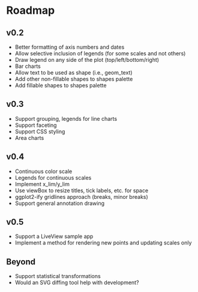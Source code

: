 # Roadmap

## v0.2 
* Better formatting of axis numbers and dates
* Allow selective inclusion of legends (for some scales and not others)
* Draw legend on any side of the plot (top/left/bottom/right)
* Bar charts
* Allow text to be used as shape (i.e., geom_text)
* Add other non-fillable shapes to shapes palette
* Add fillable shapes to shapes palette

## v0.3 
* Support grouping, legends for line charts
* Support faceting
* Support CSS styling
* Area charts

## v0.4
* Continuous color scale
* Legends for continuous scales
* Implement x_lim/y_lim
* Use viewBox to resize titles, tick labels, etc. for space
* ggplot2-ify gridlines approach (breaks, minor breaks)
* Support general annotation drawing

## v0.5
* Support a LiveView sample app
* Implement a method for rendering new points and updating scales only

## Beyond
* Support statistical transformations
* Would an SVG diffing tool help with development?